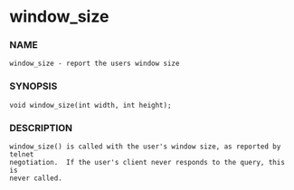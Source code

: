 # window_size

### NAME

    window_size - report the users window size

### SYNOPSIS

    void window_size(int width, int height);

### DESCRIPTION

    window_size() is called with the user's window size, as reported by telnet
    negotiation.  If the user's client never responds to the query, this is
    never called.
